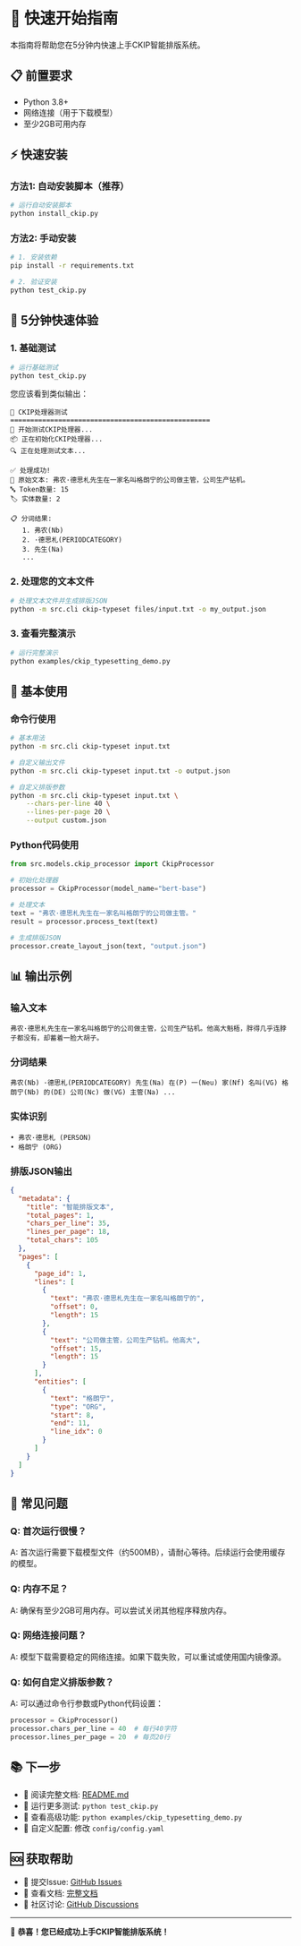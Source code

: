 # 🚀 快速开始指南

本指南将帮助您在5分钟内快速上手CKIP智能排版系统。

## 📋 前置要求

- Python 3.8+
- 网络连接（用于下载模型）
- 至少2GB可用内存

## ⚡ 快速安装

### 方法1: 自动安装脚本（推荐）

```bash
# 运行自动安装脚本
python install_ckip.py
```

### 方法2: 手动安装

```bash
# 1. 安装依赖
pip install -r requirements.txt

# 2. 验证安装
python test_ckip.py
```

## 🎯 5分钟快速体验

### 1. 基础测试

```bash
# 运行基础测试
python test_ckip.py
```

您应该看到类似输出：
```
🚀 CKIP处理器测试
==================================================
🧪 开始测试CKIP处理器...
📦 正在初始化CKIP处理器...
🔍 正在处理测试文本...

✅ 处理成功!
📝 原始文本: 弗农·德思札先生在一家名叫格朗宁的公司做主管，公司生产钻机。
🔤 Token数量: 15
🏷️ 实体数量: 2

📋 分词结果:
   1. 弗农(Nb)
   2. ·德思札(PERIODCATEGORY)
   3. 先生(Na)
   ...
```

### 2. 处理您的文本文件

```bash
# 处理文本文件并生成排版JSON
python -m src.cli ckip-typeset files/input.txt -o my_output.json
```

### 3. 查看完整演示

```bash
# 运行完整演示
python examples/ckip_typesetting_demo.py
```

## 📝 基本使用

### 命令行使用

```bash
# 基本用法
python -m src.cli ckip-typeset input.txt

# 自定义输出文件
python -m src.cli ckip-typeset input.txt -o output.json

# 自定义排版参数
python -m src.cli ckip-typeset input.txt \
    --chars-per-line 40 \
    --lines-per-page 20 \
    --output custom.json
```

### Python代码使用

```python
from src.models.ckip_processor import CkipProcessor

# 初始化处理器
processor = CkipProcessor(model_name="bert-base")

# 处理文本
text = "弗农·德思札先生在一家名叫格朗宁的公司做主管。"
result = processor.process_text(text)

# 生成排版JSON
processor.create_layout_json(text, "output.json")
```

## 📊 输出示例

### 输入文本
```
弗农·德思札先生在一家名叫格朗宁的公司做主管，公司生产钻机。他高大魁梧，胖得几乎连脖子都没有，却蓄着一脸大胡子。
```

### 分词结果
```
弗农(Nb) ·德思札(PERIODCATEGORY) 先生(Na) 在(P) 一(Neu) 家(Nf) 名叫(VG) 格朗宁(Nb) 的(DE) 公司(Nc) 做(VG) 主管(Na) ...
```

### 实体识别
```
• 弗农·德思札 (PERSON)
• 格朗宁 (ORG)
```

### 排版JSON输出
```json
{
  "metadata": {
    "title": "智能排版文本",
    "total_pages": 1,
    "chars_per_line": 35,
    "lines_per_page": 18,
    "total_chars": 105
  },
  "pages": [
    {
      "page_id": 1,
      "lines": [
        {
          "text": "弗农·德思札先生在一家名叫格朗宁的",
          "offset": 0,
          "length": 15
        },
        {
          "text": "公司做主管，公司生产钻机。他高大",
          "offset": 15,
          "length": 15
        }
      ],
      "entities": [
        {
          "text": "格朗宁",
          "type": "ORG",
          "start": 8,
          "end": 11,
          "line_idx": 0
        }
      ]
    }
  ]
}
```

## 🔧 常见问题

### Q: 首次运行很慢？
A: 首次运行需要下载模型文件（约500MB），请耐心等待。后续运行会使用缓存的模型。

### Q: 内存不足？
A: 确保有至少2GB可用内存。可以尝试关闭其他程序释放内存。

### Q: 网络连接问题？
A: 模型下载需要稳定的网络连接。如果下载失败，可以重试或使用国内镜像源。

### Q: 如何自定义排版参数？
A: 可以通过命令行参数或Python代码设置：
```python
processor = CkipProcessor()
processor.chars_per_line = 40  # 每行40字符
processor.lines_per_page = 20  # 每页20行
```

## 📚 下一步

- 📖 阅读完整文档: [README.md](README.md)
- 🧪 运行更多测试: `python test_ckip.py`
- 🎯 查看高级功能: `python examples/ckip_typesetting_demo.py`
- 🔧 自定义配置: 修改 `config/config.yaml`

## 🆘 获取帮助

- 📧 提交Issue: [GitHub Issues](https://github.com/your-repo/issues)
- 📖 查看文档: [完整文档](README.md)
- 💬 社区讨论: [GitHub Discussions](https://github.com/your-repo/discussions)

---

🎉 **恭喜！您已经成功上手CKIP智能排版系统！** 